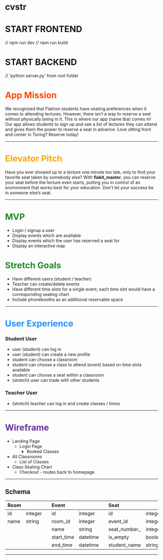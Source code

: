 # cvstr

# START FRONTEND
 // npm run dev
 // npm run build

# START BACKEND
  // 'python server.py' from root folder
  
  
<h1 style="color:orangered"> App Mission</h1>

We recognized that Flatiron students have seating preferences when it comes to attending lectures. However, there isn’t a way to reserve a seat without physically being in it. This is where our app (name tba) comes in! Our app allows students to sign up and see a list of lectures they can attend and gives them the power to reserve a seat in advance. Love sitting front and center in Turing? Reserve today!

---

<h1 style="color:orange"> Elevator Pitch</h1>

Have you ever showed up to a lecture one minute too late, only to find your favorite seat taken by somebody else? With **************************flakit_master**************************, you can reserve your seat before the lecture even starts, putting you in control of an environment that works best for your education. Don’t let your success be in someone else’s seat.

---

<h1 style="color:forestgreen"> MVP</h1>

-   Login / signup a user
-   Display events which are available
-   Display events which the user has reserved a seat for
-   Display an interactive map

<h1 style="color:forestgreen"> Stretch Goals</h1>

-   Have different users (student / teacher)
-   Teacher can create/delete events
-   Have different time slots for a single event, each time slot would have a corresponding seating chart
-   Include phonebooths as an additional reservable space

---

<h1 style="color:dodgerblue"> User Experience</h1>

### Student User

-   user (student) can log in
-   user (student) can create a new profile
-   student can choose a classroom
-   student can choose a class to attend (event) based on time slots available
-   student can choose a seat within a classroom
-   (stretch) user can trade with other students

### Teacher User

-   (stretch) teacher can log in and create classes / times

---

<h1 style="color:rebeccapurple"> Wireframe</h1>

-   Landing Page
    -   Login Page
        -   Booked Classes
-   All Classrooms
    -   List of Classes
-   Class Seating Chart
    -   Checkout - routes back to homepage

---
## Schema
|Room| | |Event| | |Seat| | |User| | |Reservation| |
|:------|:------|-|:------|:------|-|:------|:------|-|:------|:------|-|:------|:------|
|id|integer||id|integer||id|integer||id|integer||id|integer|
|name|string||room_id|integer||event_id|integer||name|string||user_id|integer|
| | | |name|string||seat_number_|integer||email|string||seat_id|integer|
| | | |start_time|datetime||is_empty|boolean||password|string|| | | |
| | | |end_time|datetime||student_name|string|admin|boolean|| | | |

---
